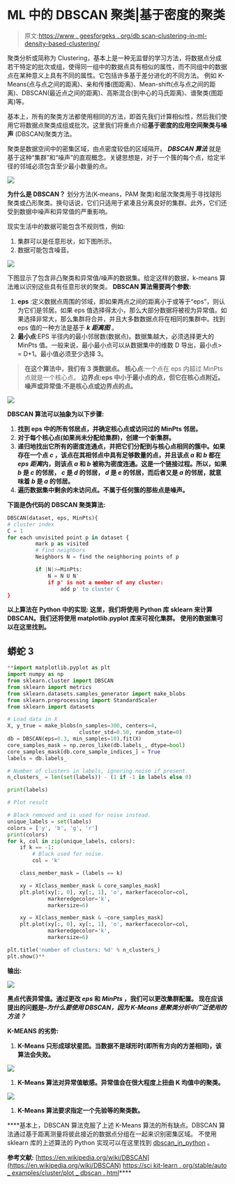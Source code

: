 # ML 中的 DBSCAN 聚类|基于密度的聚类

> 原文:[https://www . geesforgeks . org/db scan-clustering-in-ml-density-based-clustering/](https://www.geeksforgeeks.org/dbscan-clustering-in-ml-density-based-clustering/)

聚类分析或简称为 Clustering，基本上是一种无监督的学习方法，将数据点分成若干特定的批次或组，使得同一组中的数据点具有相似的属性，而不同组中的数据点在某种意义上具有不同的属性。它包括许多基于差分进化的不同方法。
例如 K-Means(点与点之间的距离)、亲和传播(图距离)、Mean-shift(点与点之间的距离)、DBSCAN(最近点之间的距离)、高斯混合(到中心的马氏距离)、谱聚类(图距离)等。

基本上，所有的聚类方法都使用相同的方法，即首先我们计算相似性，然后我们使用它将数据点聚类成组或批次。这里我们将重点介绍**基于密度的应用空间聚类与噪声** (DBSCAN)聚类方法。

聚类是数据空间中的密集区域，由点密度较低的区域隔开。 ***DBSCAN 算法*** 就是基于这种“集群”和“噪声”的直观概念。关键思想是，对于一个簇的每个点，给定半径的邻域必须包含至少最小数量的点。

![](img/02a495aff02ac06199c153d60b55a318.png)

**为什么是 DBSCAN？**
划分方法(K-means，PAM 聚类)和层次聚类用于寻找球形聚类或凸形聚类。换句话说，它们只适用于紧凑且分离良好的集群。此外，它们还受到数据中噪声和异常值的严重影响。

现实生活中的数据可能包含不规则性，例如:

1.  集群可以是任意形状，如下图所示。
2.  数据可能包含噪音。

![](img/695fec124034e1f59b468f73bb045415.png)

下图显示了包含非凸聚类和异常值/噪声的数据集。给定这样的数据，k-means 算法难以识别这些具有任意形状的聚类。
**DBSCAN 算法需要两个参数:**

1.  **eps** :定义数据点周围的邻域，即如果两点之间的距离小于或等于“eps”，则认为它们是邻居。如果 eps 值选择得太小，那么大部分数据将被视为异常值。如果选择非常大，那么集群将合并，并且大多数数据点将在相同的集群中。找到 eps 值的一种方法是基于 ***k 距离图*** 。
2.  **最小点**:EPS 半径内的最小邻居数(数据点)。数据集越大，必须选择更大的 MinPts 值。一般来说，最小最小点可以从数据集中的维数 D 导出，最小点> = D+1。最小值必须至少选择 3。

> **在这个算法中，我们有 3 类数据点。**
> **核心点**:一个点在 eps 内超过 MinPts 点就是一个核心点。
> **边界点:eps 中小于最小点的点，但它在核心点附近。
> **噪声或异常值**:不是核心点或边界点的点。**

**![](img/ecf151fdda9e6239ec96df9846d55e85.png)**

 ****DBSCAN 算法可以抽象为以下步骤:****

1.  **找到 eps 中的所有邻居点，并确定核心点或访问过的 MinPts 邻居。**
2.  **对于每个核心点(如果尚未分配给集群)，创建一个新集群。**
3.  **递归地找出它所有的密度连通点，并把它们分配到与核心点相同的簇中。如果存在一个点 *c* ，该点在其相邻点中具有足够数量的点，并且该点 *a* 和 *b* 都在 *eps 距离*内，则该点 *a* 和 *b* 被称为密度连通。这是一个链接过程。所以，如果 *b* 是 *c* 的邻居， *c* 是 *d* 的邻居， *d* 是 *e* 的邻居，而后者又是 *a* 的邻居，就意味着 *b* 是 *a* 的邻居。**
4.  **遍历数据集中剩余的未访问点。不属于任何簇的那些点是噪声。**

****下面是伪代码的 DBSCAN 聚类算法:****

```py
DBSCAN(dataset, eps, MinPts){
# cluster index
C = 1
for each unvisited point p in dataset {
         mark p as visited
         # find neighbors
         Neighbors N = find the neighboring points of p

         if |N|>=MinPts:
             N = N U N'
             if p' is not a member of any cluster:
                 add p' to cluster C 
}
```

****以上算法在 Python 中的实现:**
这里，我们将使用 Python 库 sklearn 来计算 DBSCAN。我们还将使用 matplotlib.pyplot 库来可视化集群。
使用的数据集可以在这里[](https://drive.google.com/open?id=1b1T5yUqX7QjpJS0NcyQrOBoZM7HTcsmmnfsNAK5ghNw)**找到。****

## ****蟒蛇 3****

```py
**import matplotlib.pyplot as plt
import numpy as np
from sklearn.cluster import DBSCAN
from sklearn import metrics
from sklearn.datasets.samples_generator import make_blobs
from sklearn.preprocessing import StandardScaler
from sklearn import datasets

# Load data in X
X, y_true = make_blobs(n_samples=300, centers=4,
                       cluster_std=0.50, random_state=0)
db = DBSCAN(eps=0.3, min_samples=10).fit(X)
core_samples_mask = np.zeros_like(db.labels_, dtype=bool)
core_samples_mask[db.core_sample_indices_] = True
labels = db.labels_

# Number of clusters in labels, ignoring noise if present.
n_clusters_ = len(set(labels)) - (1 if -1 in labels else 0)

print(labels)

# Plot result

# Black removed and is used for noise instead.
unique_labels = set(labels)
colors = ['y', 'b', 'g', 'r']
print(colors)
for k, col in zip(unique_labels, colors):
    if k == -1:
        # Black used for noise.
        col = 'k'

    class_member_mask = (labels == k)

    xy = X[class_member_mask & core_samples_mask]
    plt.plot(xy[:, 0], xy[:, 1], 'o', markerfacecolor=col,
             markeredgecolor='k',
             markersize=6)

    xy = X[class_member_mask & ~core_samples_mask]
    plt.plot(xy[:, 0], xy[:, 1], 'o', markerfacecolor=col,
             markeredgecolor='k',
             markersize=6)

plt.title('number of clusters: %d' % n_clusters_)
plt.show()**
```

******输出:******

****![](img/e10726cb72419c05e32fb71245aa0d21.png)****

****黑点代表异常值。通过更改 *eps* 和 *MinPts* ，我们可以更改集群配置。
现在应该提出的问题是–*为什么要使用 DBSCAN，因为 K-Means 是聚类分析中广泛使用的方法？***** 

******K-MEANS 的劣势:******

1.  ****K-Means 只形成球状星团。当数据不是球形时(即所有方向的方差相同)，该算法会失败。**** 

****![](img/a3c02fd5d23ddcb1eec052496d122537.png)****

1.  ****K-Means 算法对异常值敏感。异常值会在很大程度上扭曲 K 均值中的聚类。**** 

****![](img/a4085eb7b7ad58e95e250705331c996e.png)****

1.  ****K-Means 算法要求指定一个先验等的聚类数。****

****基本上，DBSCAN 算法克服了上述 K-Means 算法的所有缺点。DBSCAN 算法通过基于距离测量将彼此接近的数据点分组在一起来识别密集区域。
不使用 sklearn 库的上述算法的 Python 实现可以在这里找到 [dbscan_in_python](https://drive.google.com/file/d/11o7m7trPRNhSWd8sXmB975p82tAHhBmm/view?usp=drivesdk) 。

**参考文献:**
[https://en.wikipedia.org/wiki/DBSCAN](https://en.wikipedia.org/wiki/DBSCAN)
[https://sci kit-learn . org/stable/auto _ examples/cluster/plot _ dbscan . html](https://scikit-learn.org/stable/auto_examples/cluster/plot_dbscan.html)****